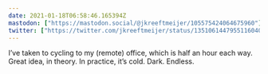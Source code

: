 ```yaml
---
date: 2021-01-18T06:58:46.165394Z
mastodon: ["https://mastodon.social/@jkreeftmeijer/105575424064675960"]
twitter: ["https://twitter.com/jkreeftmeijer/status/1351061447955116040"]
---
```

I’ve taken to cycling to my (remote) office, which is half an hour each way. Great idea, in theory. In practice, it’s cold. Dark. Endless.
